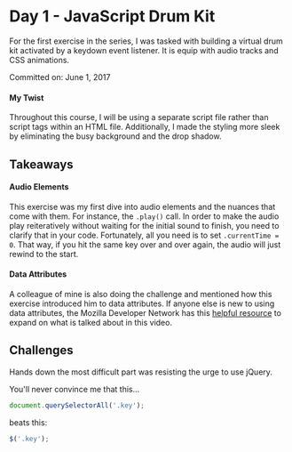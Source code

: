 # Day 1 - JavaScript Drum Kit
For the first exercise in the series, I was tasked with building a virtual drum kit activated by a keydown event listener. It is equip with audio tracks and CSS animations.

Committed on: June 1, 2017

#### My Twist
Throughout this course, I will be using a separate script file rather than script tags within an HTML file. Additionally, I made the styling more sleek by eliminating the busy background and the drop shadow.

## Takeaways

#### Audio Elements
This exercise was my first dive into audio elements and the nuances that come with them. For instance, the ```.play()``` call. In order to make the audio play reiteratively without waiting for the initial sound to finish, you need to clarify that in your code. Fortunately, all you need is to set ```.currentTime = 0```. That way, if you hit the same key over and over again, the audio will just rewind to the start.

#### Data Attributes
A colleague of mine is also doing the challenge and mentioned how this exercise introduced him to data attributes. If anyone else is new to using data attributes, the Mozilla Developer Network has this [helpful resource](https://developer.mozilla.org/en-US/docs/Learn/HTML/Howto/Use_data_attributes) to expand on what is talked about in this video.

## Challenges

Hands down the most difficult part was resisting the urge to use jQuery.

You'll never convince me that this...
``` javascript
document.querySelectorAll('.key');
```
beats this:
``` javascript
$('.key');
```
